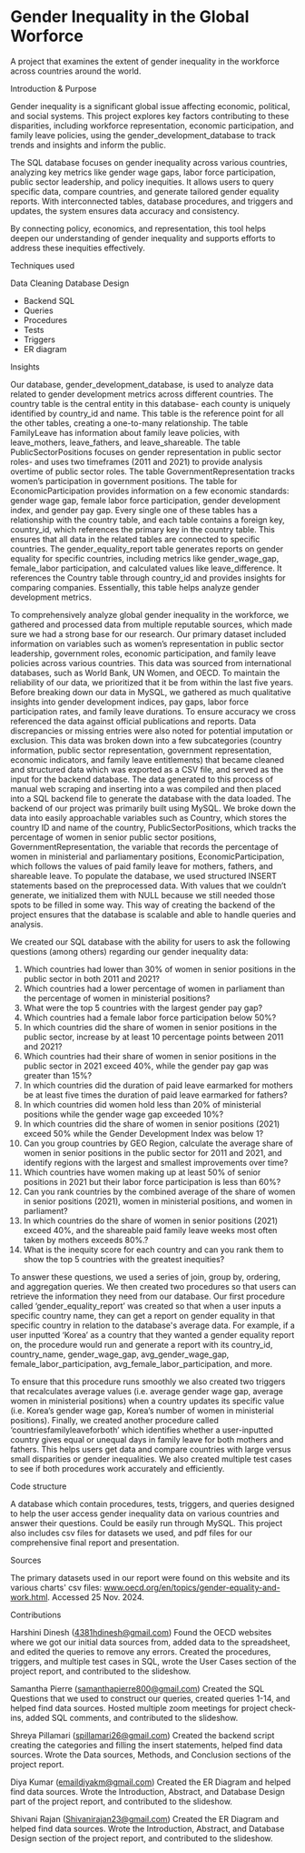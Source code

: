 # Gender Inequality in the Global Worforce
A project that examines the extent of gender inequality in the workforce across countries around the world.

Introduction & Purpose

Gender inequality is a significant global issue affecting economic, political, and social systems. This project explores key factors contributing to these disparities, including workforce representation, economic participation, and family leave policies, using the gender_development_database to track trends and insights and inform the public.

The SQL database focuses on gender inequality across various countries, analyzing key metrics like gender wage gaps, labor force participation, public sector leadership, and policy inequities. It allows users to query specific data, compare countries, and generate tailored gender equality reports. With interconnected tables, database procedures, and triggers and updates, the system ensures data accuracy and consistency.

By connecting policy, economics, and representation, this tool helps deepen our understanding of gender inequality and supports efforts to address these inequities effectively.

Techniques used

Data Cleaning
Database Design
- Backend SQL
- Queries
- Procedures
- Tests
- Triggers
- ER diagram
  
Insights

Our database, gender_development_database, is used to analyze data related to gender development metrics across different countries. The country table is the central entity in this database- each county is uniquely identified by country_id and name. This table is the reference point for all the other tables, creating a one-to-many relationship. The table FamilyLeave has information about family leave policies, with leave_mothers, leave_fathers, and leave_shareable. The table PublicSectorPositions focuses on gender representation in public sector roles- and uses two timeframes (2011 and 2021)  to provide analysis overtime of public sector roles. The table GovernmentRepresentation tracks women’s participation in government positions. The table for EconomicParticipation provides information on a few economic standards: gender wage gap, female labor force participation, gender development index, and gender pay gap. Every single one of these tables has a relationship with the country table, and each table contains a foreign key, country_id, which references the primary key in the country table. This ensures that all data in the related tables are connected to specific countries. The gender_equality_report table generates reports on gender equality for specific countries, including metrics like gender_wage_gap, female_labor participation, and calculated values like leave_difference. It references the Country table through country_id and provides insights for comparing companies. Essentially, this table helps analyze gender development metrics.

To comprehensively analyze global gender inequality in the workforce, we gathered and processed data from multiple reputable sources, which made sure we had a strong base for our research. Our primary dataset included information on variables such as women’s representation in public sector leadership, government roles, economic participation, and family leave policies across various countries. This data was sourced from international databases, such as World Bank, UN Women, and OECD. To maintain the reliability of our data, we prioritized that it be from within the last five years. Before breaking down our data in MySQL, we gathered as much qualitative insights into gender development indices, pay gaps, labor force participation rates, and family leave durations. To ensure accuracy we cross referenced the data against official publications and reports. Data discrepancies or missing entries were also noted for potential imputation or exclusion. This data was broken down into a few subcategories (country information, public sector representation, government representation, economic indicators, and family leave entitlements) that became cleaned and structured data which was exported as a CSV file, and served as the input for the backend database. The data generated to this process of manual web scraping and inserting into a was compiled and then placed into a SQL backend file to generate the database with the data loaded. The backend of our project was primarily built using MySQL. We broke down the data into easily approachable variables such as Country, which stores the country ID and name of the country, PublicSectorPositions, which tracks the percentage of women in senior public sector positions, GovernmentRepresentation, the variable that records the percentage of women in ministerial and parliamentary positions, EconomicParticipation, which follows the values of paid family leave for mothers, fathers, and shareable leave. To populate the database, we used structured INSERT statements based on the preprocessed data. With values that we couldn’t generate, we initialized them with NULL because we still needed those spots to be filled in some way. This way of creating the backend of the project ensures that the database is scalable and able to handle queries and analysis.

We created our SQL database with the ability for users to ask the following questions (among others) regarding our gender inequality data:

1. Which countries had lower than 30%  of women in senior positions in the public sector in both 2011 and 2021?
2. Which countries had a lower percentage of women in parliament than the percentage of women in ministerial positions?
3. What were the top 5 countries with the largest gender pay gap?
4. Which countries had a female labor force participation below 50%?
5. In which countries did the share of women in senior positions in the public sector, increase by at least 10 percentage points between 2011 and 2021?
6. Which countries had their share of women in senior positions in the public sector in 2021 exceed 40%, while the gender pay gap was greater than 15%?
7. In which countries did the duration of paid leave earmarked for mothers be at least five times the duration of paid leave earmarked for fathers?
8. In which countries did women hold less than 20% of ministerial positions while the gender wage gap exceeded 10%?
9. In which countries did the share of women in senior positions (2021) exceed 50% while the Gender Development Index was below 1?
10. Can you  group countries by GEO Region, calculate the average share of women in senior positions in the public sector for 2011 and 2021, and identify regions with the largest and smallest improvements over time?
11. Which countries have women making up at least 50% of senior positions in 2021 but their labor force participation is less than 60%?
12. Can you rank countries by the combined average of the share of women in senior positions (2021), women in ministerial positions, and women in parliament?
13. In which countries do the share of women in senior positions (2021) exceed 40%, and the shareable paid family leave weeks most often taken by mothers exceeds 80%.?
14. What is the inequity score for each country and can you rank them to show the top 5 countries with the greatest inequities?

To answer these questions, we used a series of join, group by, ordering, and aggregation queries. We then created two procedures so that users can retrieve the information they need from our database. Our first procedure called ‘gender_equality_report’ was created so that when a user inputs a specific country name, they can get a report on gender equality in that specific country in relation to the database's average data. For example, if a user inputted ‘Korea’ as a country that they wanted a gender equality report on, the procedure would run and generate a report with its country_id, country_name, gender_wage_gap, avg_gender_wage_gap, female_labor_participation, avg_female_labor_participation, and more. 

To ensure that this procedure runs smoothly we also created two triggers that recalculates average values (i.e. average gender wage gap, average women in ministerial positions)  when a country updates its specific value (i.e. Korea’s gender wage gap, Korea’s number of women in ministerial positions). Finally, we created another procedure called ‘countriesfamilyleaveforboth’ which identifies whether a user-inputted country gives equal or unequal days in family leave for both mothers and fathers. This helps users get data and compare countries with large versus small disparities or gender inequalities. We also created multiple test cases to see if both procedures work accurately and efficiently.

Code structure

A database which contain procedures, tests, triggers, and queries designed to help the user access gender inequality data on various countries and answer their questions. Could be easily run through MySQL. This project also includes csv files for datasets we used, and pdf files for our comprehensive final report and presentation.

Sources

The primary datasets used in our report were found on this website and its various charts' csv files:
www.oecd.org/en/topics/gender-equality-and-work.html. Accessed 25 Nov. 2024.  


Contributions

Harshini Dinesh (4381hdinesh@gmail.com)
Found the OECD websites where we got our initial data sources from, added data to the spreadsheet, and edited the queries to remove any errors.
Created the procedures, triggers, and multiple test cases in SQL, wrote the User Cases section of the project report, and contributed to the slideshow.

Samantha Pierre (samanthapierre800@gmail.com)
Created the SQL Questions that we used to construct our queries, created queries 1-14, and helped find data sources.
Hosted multiple zoom meetings for project check-ins, added SQL comments, and contributed to the slideshow. 

Shreya Pillamari (spillamari26@gmail.com)
Created the backend script creating the categories and filling the insert statements, helped find data sources.
Wrote the Data sources, Methods, and Conclusion sections of the project report.

Diya Kumar (emaildiyakm@gmail.com)
Created the ER Diagram and helped find data sources.
Wrote the Introduction, Abstract, and Database Design part of the project report, and contributed to the slideshow. 

Shivani Rajan (Shivanirajan23@gmail.com)
Created the ER Diagram and helped find data sources.
Wrote the Introduction, Abstract, and Database Design section of the project report, and contributed to the slideshow.
